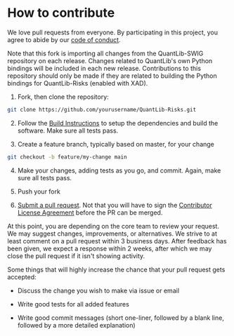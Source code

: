 # How to contribute

We love pull requests from everyone. By participating in this project, you agree to abide
by our [code of conduct](CODE_OF_CONDUCT.md).

Note that this fork is importing all changes from the QuantLib-SWIG repository on each
release. Changes related to QuantLib's own Python bindings will be included in each new
release. 
Contributions to this repository should only be made if they are related to building
the Python bindings for QuantLib-Risks (enabled with XAD).

1.  Fork, then clone the repository:

```bash
git clone https://github.com/yourusername/QuantLib-Risks.git
```

2.  Follow the [Build Instructions](README.md) to setup the dependencies and 
    build the software. Make sure all tests pass.

3.  Create a feature branch, typically based on master, for your change

```bash
git checkout -b feature/my-change main
```

4.  Make your changes, adding tests as you go, and commit. Again, make sure all 
    tests pass.

5.  Push your fork 

6.  [Submit a pull request][pr]. Not that you will have to sign the [Contributor License Agreement][cla] 
    before the PR can be merged.

At this point, you are depending on the core team to review your request. 
We may suggest changes, improvements, or alternatives. 
We strive to at least comment on a pull request within 3 business days. 
After feedback has been given, we expect a response within 2 weeks, 
after which we may close the pull request if it isn't showing activity.

Some things that will highly increase the chance that your pull request gets
accepted:

-   Discuss the change you wish to make via issue or email

-   Write good tests for all added features

-   Write good commit messages (short one-liner, followed by a blank line, 
    followed by a more detailed explanation)


[pr]: https://github.com/auto-differentiation/QuantLib-Risks/compare/

[cla]: https://gist.github.com/auto-differentiation-dev/5c6121c3f341e2de710fa034e9ff3263
